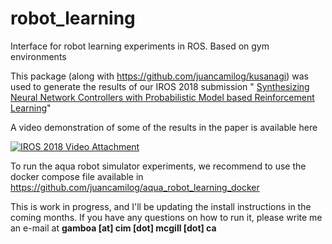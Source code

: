 # robot_learning
Interface for robot learning experiments in ROS. Based on gym environments


This package (along with https://github.com/juancamilog/kusanagi)  was used to generate the results of our IROS 2018 submission " [Synthesizing Neural Network Controllers with Probabilistic Model based Reinforcement Learning](http://www.cim.mcgill.ca/~gamboa/publications/iros_2018_model_based_rl.pdf)"

A video demonstration of some of the results in the paper is available here

[![IROS 2018 Video Attachment](http://img.youtube.com/vi/RasU8Opme_8/0.jpg)](http://www.youtube.com/watch?v=RasU8Opme_8)

To run the aqua robot simulator experiments, we recommend to use the docker compose file available in https://github.com/juancamilog/aqua_robot_learning_docker

This is work in progress, and I'll be updating the install instructions in the coming months. If you have any questions on how to run it, please write me an e-mail at **gamboa [at] cim [dot] mcgill [dot] ca**
